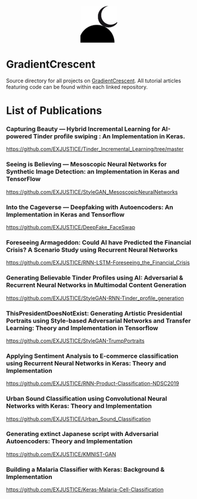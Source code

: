 <p align="center">
  <img src="https://github.com/EXJUSTICE/GradientCrescent/blob/master/GCicon.jpeg" width="100" height="100">
</p>


# GradientCrescent
Source directory for all projects on [GradientCrescent](https://medium.com/gradientcrescent). All tutorial articles featuring code can be found within each linked repository.

# List of Publications

### Capturing Beauty — Hybrid Incremental Learning for AI-powered Tinder profile swiping : An Implementation in Keras.
https://github.com/EXJUSTICE/Tinder_Incremental_Learning/tree/master

### Seeing is Believing — Mesoscopic Neural Networks for Synthetic Image Detection: an Implementation in Keras and TensorFlow
https://github.com/EXJUSTICE/StyleGAN_MesoscopicNeuralNetworks

### Into the Cageverse — Deepfaking with Autoencoders: An Implementation in Keras and Tensorflow
https://github.com/EXJUSTICE/DeepFake_FaceSwap

### Foreseeing Armageddon: Could AI have Predicted the Financial Crisis? A Scenario Study using Recurrent Neural Networks
https://github.com/EXJUSTICE/RNN-LSTM-Foreseeing_the_Financial_Crisis

### Generating Believable Tinder Profiles using AI: Adversarial & Recurrent Neural Networks in Multimodal Content Generation
https://github.com/EXJUSTICE/StyleGAN-RNN-Tinder_profile_generation

### ThisPresidentDoesNotExist: Generating Artistic Presidential Portraits using Style-based Adversarial Networks and Transfer Learning: Theory and Implementation in Tensorflow
https://github.com/EXJUSTICE/StyleGAN-TrumpPortraits

### Applying Sentiment Analysis to E-commerce classification using Recurrent Neural Networks in Keras: Theory and Implementation
https://github.com/EXJUSTICE/RNN-Product-Classification-NDSC2019

### Urban Sound Classification using Convolutional Neural Networks with Keras: Theory and Implementation
https://github.com/EXJUSTICE/Urban_Sound_Classification

### Generating extinct Japanese script with Adversarial Autoencoders: Theory and Implementation
https://github.com/EXJUSTICE/KMNIST-GAN

### Building a Malaria Classifier with Keras: Background & Implementation
https://github.com/EXJUSTICE/Keras-Malaria-Cell-Classification
